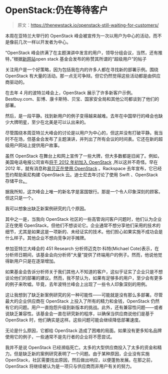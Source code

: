 # OpenStack:仍在等待客户

> 原文：<https://thenewstack.io/openstack-still-waiting-for-customers/>

本周在亚特兰大举行的 OpenStack 峰会被宣传为一次以用户为中心的活动，而不是像前几次一样以开发者为中心。

“OpenStack 峰会挤满了在主题演讲中发言的用户，领导分组会议，当然，还有推特，”根据[新网站](http://superuser.openstack.org/articles/quoted-at-the-summit "Superusers")open stack 基金会发布的称赞其所谓的“超级用户”的帖子

关注用户是一个好策略，因为包括我在内的许多人都在寻找新的部署示例。围绕 OpenStack 有大量的活动。那一点无可争辩。但它仍然觉得这些活动都是由供应商驱动的。

在去年 4 月的波特兰峰会上，OpenStack 展示了许多新客户示例。Bestbuy.com、彭博、康卡斯特、贝宝、国家安全局和其他公司都谈到了他们的部署。

然后，是一段平静。找到新用户的例子变得越来越难。去年在中国举行的峰会也缺少大牌明星，至少在北美是可以认出来的。

尽管围绕本周亚特兰大峰会的讨论是以用户为中心的，但这并没有打破平静。我当时不在场，但基金会发布了主题演讲，并列出了所有会议的时间表。它还在新的超级用户网站上提供用户故事。

虽然 OpenStack 在舞台上和网上宣传了一些大牌，但大多数都是旧闻了。例如，美国电话电报公司宣布[将于 2012 年初加入 OpenStack](http://www.infoworld.com/d/cloud-computing/att-joins-openstack-183578 "InfoWorld") ,所以这并不奇怪。早在 2012 年，就有消息称[易贝正在使用 OpenStack](http://www.informationweek.com/cloud/platform-as-a-service/ebay-deploys-openstack-cloud-for-randd/d/d-id/1105733 "Information Week") 。Rackspace 去年宣布，它已经签约帮助索尼构建 OpenStack 云。迪士尼去年讨论了使用 Swift 、OpenStack 存储平台[。](http://www.wired.com/2013/09/swiftstack/ "Wired")

据我所知，这次峰会上唯一的新名字是富国银行。那是一个令人印象深刻的顾客。但这只是一个。

我可以想象出缺乏新案例研究的几个原因。

其中之一是，当我向 OpenStack 社区的一些高管询问客户问题时，他们认为企业正在使用 OpenStack，但他们不想谈论它。企业通常不想分享他们采用的技术的细节，尤其是如果这是一项新的、未经证实的技术。他们担心如果实施不成功会是什么样子。其他企业不想向竞争对手摊牌。

参加亚特兰大峰会的 451 Research 分析师迈克尔·科特(Michael Cote)表示，在分析师日期间，该基金会向分析师“大量”提供了终端用户的例子。然而，他说他觉得新用户只是在逐渐增加。

如果基金会告诉分析师关于我们其他人不知道的客户，这似乎证实了企业只是不想谈论他们的部署的建议。然而，我不禁认为，如果有足够多的用户，至少会有更多的例子来吹嘘。毕竟，去年波特兰峰会上出现了一些令人印象深刻的用例。

这让我想到了缺乏新案例研究的另一种可能性——可能就是没有那么多部署。尽管最大的企业供应商在 OpenStack 上投入了所有的精力和金钱，OpenStack 仍然有它的问题。用户一直抱怨升级到新版本的挑战。此外，还有兼容性问题——或者说缺乏兼容性。该基金会一直在研究新的程序，以确保当供应商说他们是基于 OpenStack 时，他们确实是这样。这些问题可能会继续降低部署速度。

无论是什么原因，它都给 OpenStack 造成了困难的局面。如果没有更多知名品牌使用它的例子，一些通常不是先行者的企业将不愿尝试。

我并不是说 OpenStack 已经濒临死亡。太多的大型供应商投入了太多的资金和精力。但是缺乏新的案例研究表明了一个问题。由于某种原因，企业没有实施 OpenStack，社区需要找出原因，然后做出响应，以便蓬勃发展。在那之前，OpenStack 将继续被认为是一项只与供应商而非用户有关的努力。

<svg xmlns:xlink="http://www.w3.org/1999/xlink" viewBox="0 0 68 31" version="1.1"><title>Group</title> <desc>Created with Sketch.</desc></svg>